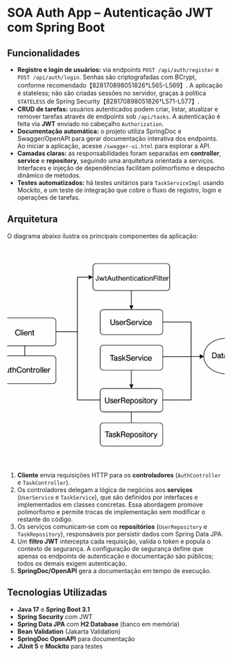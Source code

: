 # SOA Auth App – Autenticação JWT com Spring Boot



## Funcionalidades

- **Registro e login de usuários:** via endpoints `POST /api/auth/register` e `POST /api/auth/login`. Senhas são criptografadas com BCrypt, conforme recomendado【828170898051826†L565-L569】. A aplicação é stateless; não são criadas sessões no servidor, graças à política `STATELESS` de Spring Security【828170898051826†L571-L577】.
- **CRUD de tarefas:** usuários autenticados podem criar, listar, atualizar e remover tarefas através de endpoints sob `/api/tasks`. A autenticação é feita via **JWT** enviado no cabeçalho `Authorization`.
- **Documentação automática:** o projeto utiliza SpringDoc e Swagger/OpenAPI para gerar documentação interativa dos endpoints. Ao iniciar a aplicação, acesse `/swagger-ui.html` para explorar a API.
- **Camadas claras:** as responsabilidades foram separadas em **controller**, **service** e **repository**, seguindo uma arquitetura orientada a serviços. Interfaces e injeção de dependências facilitam polimorfismo e despacho dinâmico de métodos.
- **Testes automatizados:** há testes unitários para `TaskServiceImpl` usando Mockito, e um teste de integração que cobre o fluxo de registro, login e operações de tarefas.

## Arquitetura

O diagrama abaixo ilustra os principais componentes da aplicação:

![Diagrama de arquitetura](architecture_soa.png)

1. **Cliente** envia requisições HTTP para os **controladores** (`AuthController` e `TaskController`).
2. Os controladores delegam a lógica de negócios aos **serviços** (`UserService` e `TaskService`), que são definidos por interfaces e implementados em classes concretas. Essa abordagem promove polimorfismo e permite trocas de implementação sem modificar o restante do código.
3. Os serviços comunicam‐se com os **repositórios** (`UserRepository` e `TaskRepository`), responsáveis por persistir dados com Spring Data JPA.
4. Um **filtro JWT** intercepta cada requisição, valida o token e popula o contexto de segurança. A configuração de segurança define que apenas os endpoints de autenticação e documentação são públicos; todos os demais exigem autenticação.
5. **SpringDoc/OpenAPI** gera a documentação em tempo de execução.

## Tecnologias Utilizadas

- **Java 17** e **Spring Boot 3.1**
- **Spring Security** com JWT
- **Spring Data JPA** com **H2 Database** (banco em memória)
- **Bean Validation** (Jakarta Validation)
- **SpringDoc OpenAPI** para documentação
- **JUnit 5** e **Mockito** para testes



